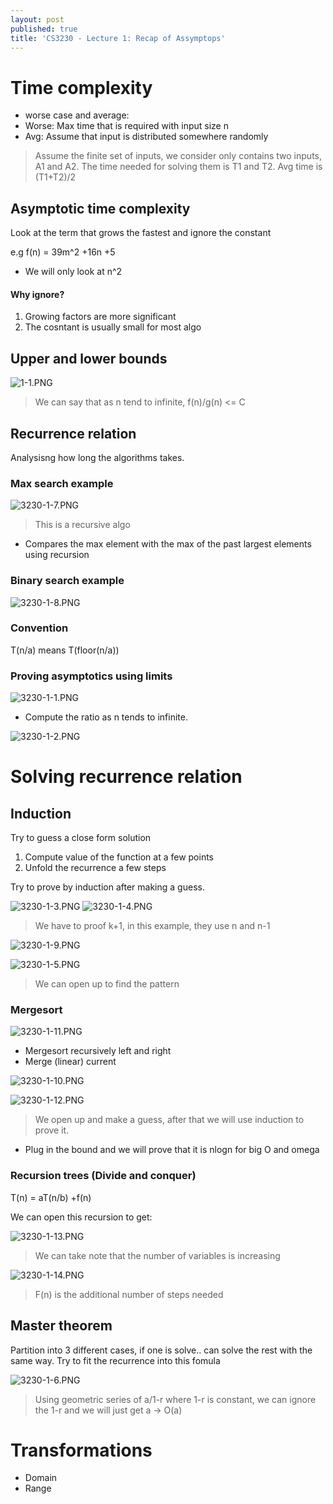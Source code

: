 ```yaml
---
layout: post
published: true
title: 'CS3230 - Lecture 1: Recap of Assymptops'
---
```

# Time complexity
- worse case and average:
 - Worse: Max time that is required with input size n
 - Avg: Assume that input is distributed somewhere randomly

> Assume the finite set of inputs, we consider only contains two inputs, A1 and A2. The time needed for solving them is T1 and T2.
Avg time is (T1+T2)/2

## Asymptotic time complexity
Look at the term that grows the fastest and ignore the constant

e.g f(n) = 39m^2 +16n +5
- We will only look at n^2

#### Why ignore?
1. Growing factors are more significant
2. The cosntant is usually small for most algo

## Upper and lower bounds
![1-1.PNG]({{site.baseurl}}/img/1-1.PNG)

> We can say that as n tend to infinite, f(n)/g(n) <= C
## Recurrence relation
Analysisng how long the algorithms takes.

### Max search example

![3230-1-7.PNG]({{site.baseurl}}/img/3230-1-7.PNG)

> This is a recursive algo
- Compares the max element with the max of the past largest elements using recursion

### Binary search example
![3230-1-8.PNG]({{site.baseurl}}/img/3230-1-8.PNG)

### Convention
T(n/a) means T(floor(n/a))

### Proving asymptotics using limits
![3230-1-1.PNG]({{site.baseurl}}/img/3230-1-1.PNG)

- Compute the ratio as n tends to infinite. 

![3230-1-2.PNG]({{site.baseurl}}/img/3230-1-2.PNG)

# Solving recurrence relation

## Induction
Try to guess a close form solution
1. Compute value of the function at a few points
2. Unfold the recurrence a few steps

Try to prove by induction after making a guess.

![3230-1-3.PNG]({{site.baseurl}}/img/3230-1-3.PNG)
![3230-1-4.PNG]({{site.baseurl}}/img/3230-1-4.PNG)

> We have to proof k+1, in this example, they use n and n-1


![3230-1-9.PNG]({{site.baseurl}}/img/3230-1-9.PNG)


![3230-1-5.PNG]({{site.baseurl}}/img/3230-1-5.PNG)

> We can open up to find the pattern

### Mergesort


![3230-1-11.PNG]({{site.baseurl}}/img/3230-1-11.PNG)

- Mergesort recursively left and right
- Merge (linear) current

![3230-1-10.PNG]({{site.baseurl}}/img/3230-1-10.PNG)

![3230-1-12.PNG]({{site.baseurl}}/img/3230-1-12.PNG)

> We open up and make a guess, after that we will use induction to prove it.

- Plug in the bound and we will prove that it is nlogn for big O and omega

### Recursion trees (Divide and conquer)

T(n) = aT(n/b) +f(n)

We can open this recursion to get:

![3230-1-13.PNG]({{site.baseurl}}/img/3230-1-13.PNG)

> We can take note that the number of variables is increasing

![3230-1-14.PNG]({{site.baseurl}}/img/3230-1-14.PNG)

> F(n) is the additional number of steps needed


## Master theorem
Partition into 3 different cases, if one is solve.. can solve the rest with the same way.
Try to fit the recurrence into this fomula

![3230-1-6.PNG]({{site.baseurl}}/img/3230-1-6.PNG)

> Using geometric series of a/1-r where 1-r is constant, we can ignore the 1-r and we will just get a -> O(a)




# Transformations
- Domain
- Range
